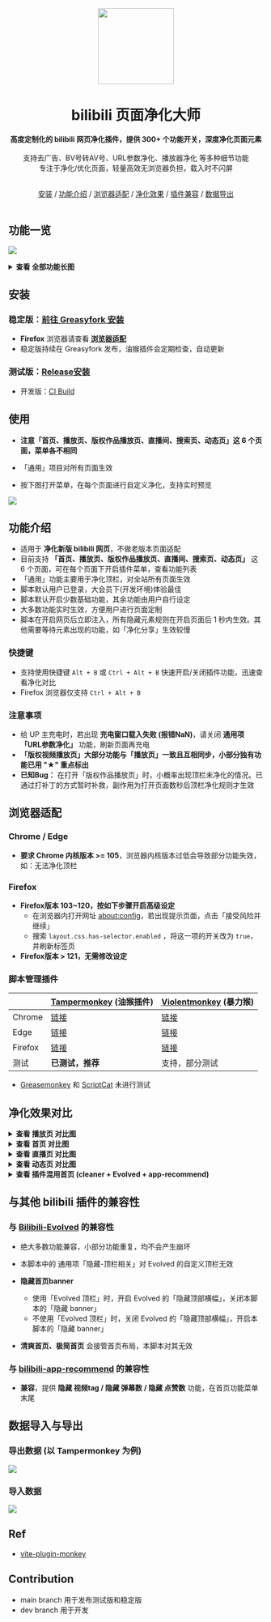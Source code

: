 <div align="center">
<image src="./images/logo.png" height="150"></image>
<h1>bilibili 页面净化大师</h1>
<div><b>高度定制化的 bilibili 网页净化插件，提供 300+ 个功能开关，深度净化页面元素</b></div>
<br>
<div>支持去广告、BV号转AV号、URL参数净化、播放器净化 等多种细节功能</div>
<div>专注于净化/优化页面，轻量高效无浏览器负担，载入时不闪屏</div>
<br>

[安装](#%E5%AE%89%E8%A3%85) / [功能介绍](#%E5%8A%9F%E8%83%BD%E4%BB%8B%E7%BB%8D) / [浏览器适配](#%E6%B5%8F%E8%A7%88%E5%99%A8%E9%80%82%E9%85%8D) / [净化效果](#%E5%87%80%E5%8C%96%E6%95%88%E6%9E%9C%E5%AF%B9%E6%AF%94) / [插件兼容](#%E4%B8%8E%E5%85%B6%E4%BB%96-bilibili-%E6%8F%92%E4%BB%B6%E7%9A%84%E5%85%BC%E5%AE%B9%E6%80%A7) / [数据导出](#%E6%95%B0%E6%8D%AE%E5%AF%BC%E5%85%A5%E4%B8%8E%E5%AF%BC%E5%87%BA)
<br>
<br>

</div>

## 功能一览

![](images/preview.png)

<details>
<summary><b>查看 全部功能长图</b></summary>

![](images/preview-full.jpg)

</details>

## 安装

### 稳定版：[**前往 Greasyfork 安装**](https://greasyfork.org/zh-CN/scripts/479861)

-   **Firefox** 浏览器请查看 [**浏览器适配**](#%E6%B5%8F%E8%A7%88%E5%99%A8%E9%80%82%E9%85%8D)
-   稳定版持续在 Greasyfork 发布，油猴插件会定期检查，自动更新

### 测试版：[Release安装](https://github.com/festoney8/bilibili-cleaner/releases/)

-   开发版：[CI Build](https://github.com/festoney8/bilibili-cleaner/actions/workflows/dev-ci.yml?query=is%3Asuccess)

## 使用

-   **注意「首页、播放页、版权作品播放页、直播间、搜索页、动态页」这 6 个页面，菜单各不相同**

-   「通用」项目对所有页面生效

-   按下图打开菜单，在每个页面进行自定义净化，支持实时预览

![](images/usage.png)

## 功能介绍

-   适用于 **净化新版 bilibili 网页**，不做老版本页面适配
-   目前支持 **「首页、播放页、版权作品播放页、直播间、搜索页、动态页」** 这 6 个页面，可在每个页面下开启插件菜单，查看功能列表
-   「通用」功能主要用于净化顶栏，对全站所有页面生效
-   脚本默认用户已登录，大会员下(开发环境)体验最佳
-   脚本默认开启少数基础功能，其余功能由用户自行设定
-   大多数功能实时生效，方便用户进行页面定制
-   脚本在开启网页后立即注入，所有隐藏元素规则在开启页面后 1 秒内生效。其他需要等待元素出现的功能，如「净化分享」生效较慢

### 快捷键

-   支持使用快捷键 `Alt + B` 或 `Ctrl + Alt + B` 快速开启/关闭插件功能，迅速查看净化对比
-   Firefox 浏览器仅支持 `Ctrl + Alt + B`

### 注意事项

-   给 UP 主充电时，若出现 **充电窗口载入失败 (报错NaN)**，请关闭 **通用项「URL参数净化」** 功能，刷新页面再充电
-   **「版权视频播放页」大部分功能与「播放页」一致且互相同步，小部分独有功能已用 "★" 重点标出**
-   **已知Bug：** 在打开「版权作品播放页」时，小概率出现顶栏未净化的情况。已通过打补丁的方式暂时补救，副作用为打开页面数秒后顶栏净化规则才生效

## 浏览器适配

### Chrome / Edge

-   **要求 Chrome 内核版本 >= 105**，浏览器内核版本过低会导致部分功能失效，如：无法净化顶栏

### Firefox

-   **Firefox版本 103~120，按如下步骤开启高级设定**
    -   在浏览器内打开网址 [about:config](about:config)，若出现提示页面，点击「接受风险并继续」
    -   搜索 `layout.css.has-selector.enabled` ，将这一项的开关改为 `true`，并刷新标签页
-   **Firefox版本 > 121，无需修改设定**

### 脚本管理插件

|         | [Tampermonkey](https://www.tampermonkey.net/) (油猴插件)                                                | [Violentmonkey](https://violentmonkey.github.io/) (暴力猴)                                       |
| ------- | ------------------------------------------------------------------------------------------------------- | ------------------------------------------------------------------------------------------------ |
| Chrome  | [链接](https://chrome.google.com/webstore/detail/dhdgffkkebhmkfjojejmpbldmpobfkfo)                      | [链接](https://chrome.google.com/webstore/detail/violentmonkey/jinjaccalgkegednnccohejagnlnfdag) |
| Edge    | [链接](https://microsoftedge.microsoft.com/addons/detail/tampermonkey/iikmkjmpaadaobahmlepeloendndfphd) | [链接](https://microsoftedge.microsoft.com/addons/detail/eeagobfjdenkkddmbclomhiblgggliao)       |
| Firefox | [链接](https://addons.mozilla.org/firefox/addon/tampermonkey/)                                          | [链接](https://addons.mozilla.org/firefox/addon/violentmonkey/)                                  |
| 测试    | **已测试，推荐**                                                                                        | 支持，部分测试                                                                                   |

-   [Greasemonkey](https://www.greasespot.net/) 和 [ScriptCat](https://docs.scriptcat.org/) 未进行测试

## 净化效果对比

<details>
<summary><b>查看 播放页 对比图</b></summary>

### before

![](images/screenshot-video-before.png)

### after

![](images/screenshot-video-after.png)

</details>

<details>
<summary><b>查看 首页 对比图</b></summary>

### before，4 列模式，浏览器缩放 110%~125%

![](images/screenshot-homepage-before-4col.png)

### after

![](images/screenshot-homepage-after-4col.png)

### before，5 列模式，浏览器缩放 90%~100%

![](images/screenshot-homepage-before-5col.png)

### after

![](images/screenshot-homepage-after-5col.png)

</details>

<details>
<summary><b>查看 直播页 对比图</b></summary>

### before

![](images/screenshot-live-before.png)

### after

![](images/screenshot-live-after.png)

</details>

<details>
<summary><b>查看 动态页 对比图</b></summary>

### before

![](images/screenshot-dynamic-before.png)

### after

![](images/screenshot-dynamic-after.png)

</details>

<details>
<summary><b>查看 插件混用首页 (cleaner + Evolved + app-recommend)</b></summary>

![](images/screenshot-homepage-multi-plugins.png)

</details>

## 与其他 bilibili 插件的兼容性

### 与 [Bilibili-Evolved](https://github.com/the1812/Bilibili-Evolved) 的兼容性

-   绝大多数功能兼容，小部分功能重复，均不会产生崩坏

-   本脚本中的 通用项「隐藏-顶栏相关」对 Evolved 的自定义顶栏无效

-   **隐藏首页banner**

    -   使用「Evolved 顶栏」时，开启 Evolved 的「隐藏顶部横幅」，关闭本脚本的「隐藏 banner」
    -   不使用「Evolved 顶栏」时，关闭 Evolved 的「隐藏顶部横幅」，开启本脚本的「隐藏 banner」

-   **清爽首页、极简首页** 会接管首页布局，本脚本对其无效

### 与 [bilibili-app-recommend](https://greasyfork.org/zh-CN/scripts/443530) 的兼容性

-   **兼容**，提供 **隐藏 视频tag / 隐藏 弹幕数 / 隐藏 点赞数** 功能，在首页功能菜单末尾

## 数据导入与导出

### 导出数据 (以 Tampermonkey 为例)

![](images/how-to-export.png)

### 导入数据

![](images/how-to-import.png)

## Ref

-   [vite-plugin-monkey](https://github.com/lisonge/vite-plugin-monkey)

## Contribution

-   main branch 用于发布测试版和稳定版
-   dev branch 用于开发
